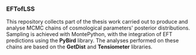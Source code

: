### EFTofLSS
This repository collects part of the thesis work carried out to produce and analyse MCMC chains of cosmological parameters' posterior distributions. 
Sampling is achieved with MontePython, with the integration of EFT predictions using the __PyBird__ library. 
The analyses performed on these chains are based on the __GetDist__ and __Tensiometer__ libraries.
